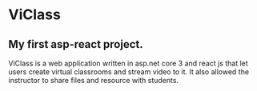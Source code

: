 # ViClass
## My first asp-react project.
ViClass is a web application written in asp.net core 3 and react js that let users create virtual classrooms and stream video to it. It also allowed the instructor to share files and resource with students.